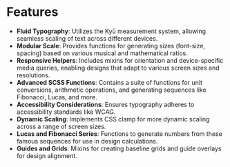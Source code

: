 # Features

- **Fluid Typography**: Utilizes the Kyū measurement system, allowing seamless scaling of text across different devices.
- **Modular Scale**: Provides functions for generating sizes (font-size, spacing) based on various musical and mathematical ratios.
- **Responsive Helpers**: Includes mixins for orientation and device-specific media queries, enabling designs that adapt to various screen sizes and resolutions.
- **Advanced SCSS Functions**: Contains a suite of functions for unit conversions, arithmetic operations, and generating sequences like Fibonacci, Lucas, and more.
- **Accessibility Considerations**: Ensures typography adheres to accessibility standards like WCAG.
- **Dynamic Scaling**: Implements CSS clamp for more dynamic scaling across a range of screen sizes.
- **Lucas and Fibonacci Series**: Functions to generate numbers from these famous sequences for use in design calculations.
- **Guides and Grids**: Mixins for creating baseline grids and guide overlays for design alignment.
